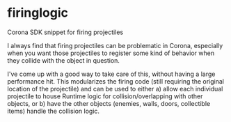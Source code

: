 firinglogic
===========

Corona SDK snippet for firing projectiles

I always find that firing projectiles can be problematic in Corona, especially when you want those projectiles to register some kind of behavior when they collide with the object in question. 

I've come up with a good way to take care of this, without having a large performance hit. This modularizes the firing code (still requiring the original location of the projectile) and can be used to either a) allow each individual projectile to house Runtime logic for collision/overlapping with other objects, or b) have the other objects (enemies, walls, doors, collectible items) handle the collision logic. 
